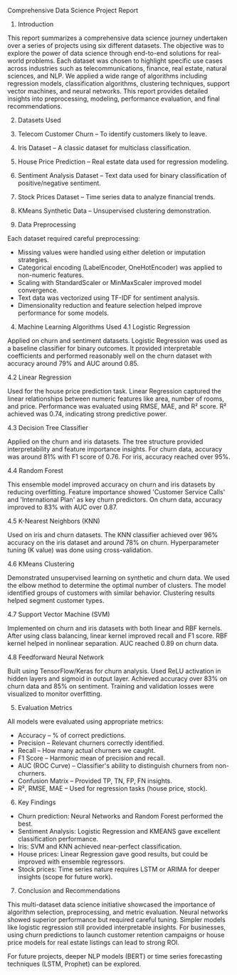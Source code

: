Comprehensive Data Science Project Report
1. Introduction

This report summarizes a comprehensive data science journey undertaken over a series of projects using six different datasets. 
The objective was to explore the power of data science through end-to-end solutions for real-world problems. Each dataset was 
chosen to highlight specific use cases across industries such as telecommunications, finance, real estate, natural sciences, and NLP.
We applied a wide range of algorithms including regression models, classification algorithms, clustering techniques, support vector machines, 
and neural networks. This report provides detailed insights into preprocessing, modeling, performance evaluation, and final recommendations.

2. Datasets Used

1. Telecom Customer Churn – To identify customers likely to leave.
2. Iris Dataset – A classic dataset for multiclass classification.
3. House Price Prediction – Real estate data used for regression modeling.
4. Sentiment Analysis Dataset – Text data used for binary classification of positive/negative sentiment.
5. Stock Prices Dataset – Time series data to analyze financial trends.
6. KMeans Synthetic Data – Unsupervised clustering demonstration.

3. Data Preprocessing

Each dataset required careful preprocessing:
- Missing values were handled using either deletion or imputation strategies.
- Categorical encoding (LabelEncoder, OneHotEncoder) was applied to non-numeric features.
- Scaling with StandardScaler or MinMaxScaler improved model convergence.
- Text data was vectorized using TF-IDF for sentiment analysis.
- Dimensionality reduction and feature selection helped improve performance for some models.

4. Machine Learning Algorithms Used
4.1 Logistic Regression

Applied on churn and sentiment datasets. Logistic Regression was used as a baseline classifier for binary outcomes. It provided interpretable coefficients 
and performed reasonably well on the churn dataset with accuracy around 79% and AUC around 0.85.

4.2 Linear Regression

Used for the house price prediction task. Linear Regression captured the linear relationships between numeric features like area, number of rooms, and price.
Performance was evaluated using RMSE, MAE, and R² score. R² achieved was 0.74, indicating strong predictive power.

4.3 Decision Tree Classifier

Applied on the churn and iris datasets. The tree structure provided interpretability and feature importance insights. For churn data, accuracy was around 81% 
with F1 score of 0.76. For iris, accuracy reached over 95%.

4.4 Random Forest

This ensemble model improved accuracy on churn and iris datasets by reducing overfitting. Feature importance showed 'Customer Service Calls' and 'International Plan' 
as key churn predictors. On churn data, accuracy improved to 83% with AUC over 0.87.

4.5 K-Nearest Neighbors (KNN)

Used on iris and churn datasets. The KNN classifier achieved over 96% accuracy on the iris dataset and around 78% on churn. Hyperparameter tuning (K value) 
was done using cross-validation.

4.6 KMeans Clustering

Demonstrated unsupervised learning on synthetic and churn data. We used the elbow method to determine the optimal number of clusters. The model identified 
groups of customers with similar behavior. Clustering results helped segment customer types.

4.7 Support Vector Machine (SVM)

Implemented on churn and iris datasets with both linear and RBF kernels. After using class balancing, linear kernel improved recall and F1 score.
RBF kernel helped in nonlinear separation. AUC reached 0.89 on churn data.

4.8 Feedforward Neural Network

Built using TensorFlow/Keras for churn analysis. Used ReLU activation in hidden layers and sigmoid in output layer. Achieved accuracy over 83% on 
churn data and 85% on sentiment. Training and validation losses were visualized to monitor overfitting.

5. Evaluation Metrics

All models were evaluated using appropriate metrics:
- Accuracy – % of correct predictions.
- Precision – Relevant churners correctly identified.
- Recall – How many actual churners we caught.
- F1 Score – Harmonic mean of precision and recall.
- AUC (ROC Curve) – Classifier's ability to distinguish churners from non-churners.
- Confusion Matrix – Provided TP, TN, FP, FN insights.
- R², RMSE, MAE – Used for regression tasks (house price, stock).

6. Key Findings

- Churn prediction: Neural Networks and Random Forest performed the best.
- Sentiment Analysis: Logistic Regression and KMEANS gave excellent classification performance.
- Iris: SVM and KNN achieved near-perfect classification.
- House prices: Linear Regression gave good results, but could be improved with ensemble regressors.
- Stock prices: Time series nature requires LSTM or ARIMA for deeper insights (scope for future work).

7. Conclusion and Recommendations

This multi-dataset data science initiative showcased the importance of algorithm selection, preprocessing, and metric evaluation. 
Neural networks showed superior performance but required careful tuning. Simpler models like logistic regression still provided interpretable insights. 
For businesses, using churn predictions to launch customer retention campaigns or house price models for real estate listings can lead to strong ROI.

For future projects, deeper NLP models (BERT) or time series forecasting techniques (LSTM, Prophet) can be explored.


